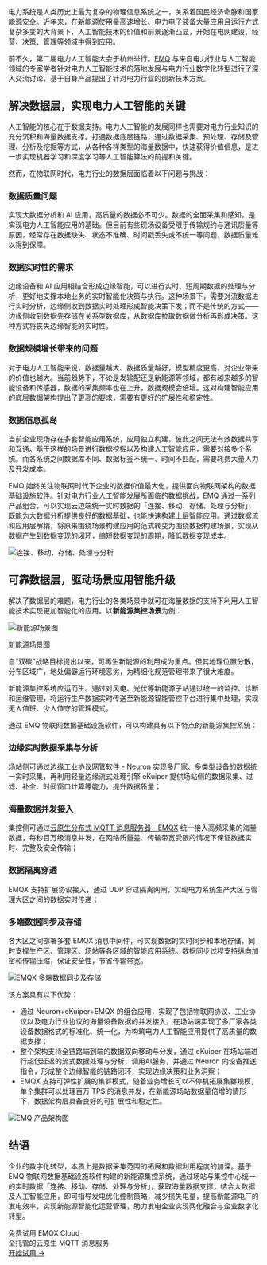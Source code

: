电力系统是人类历史上最为复杂的物理信息系统之一，关系着国民经济命脉和国家能源安全。近年来，在新能源使用量高速增长、电力电子装备大量应用且运行方式复杂多变的大背景下，人工智能技术的价值和前景逐渐凸显，开始在电网建设、经营、决策、管理等领域中得到应用。

前不久，第二届电力人工智能大会于杭州举行。[EMQ](https://www.emqx.com/zh) 与来自电力行业与人工智能领域的专家学者针对电力人工智能技术的落地发展与电力行业数字化转型进行了深入交流讨论，基于自身产品提出了针对电力行业的创新技术方案。

## 解决数据层，实现电力人工智能的关键

人工智能的核心在于数据支持。电力人工智能的发展同样也需要对电力行业知识的充分沉积和海量数据支撑。打通数据底层链路，通过数据采集、预处理、存储及管理、分析及挖掘等方式，从各种各样类型的海量数据中，快速获得价值信息，是进一步实现机器学习和深度学习等人工智能算法的前提和关键。 

然而，在物联网时代，电力行业的数据层面临着以下问题与挑战：

### 数据质量问题

实现大数据分析和 AI 应用，高质量的数据必不可少。数据的全面采集和感知，是实现电力人工智能应用的基础。但目前有些现场设备受限于传输规约与通讯质量等原因，经常存在数据缺失、状态不准确、时间戳丢失或不统一等问题，数据质量难以得到保障。

### 数据实时性的需求

边缘设备和 AI 应用相结合形成边缘智能，可以进行实时、短周期数据的处理与分析，更好地支撑本地业务的实时智能化决策与执行。这种场景下，需要对流数据进行实时分析，边缘侧收到数据实时处理形成智能决策下发；而不是传统的方式——边缘侧收到数据先存储在关系型数据库，从数据库拉取数据做分析再形成决策。这种方式将丧失边缘智能的实时性。

### 数据规模增长带来的问题

对于电力人工智能来说，数据量越大、数据质量越好，模型精度更高，对企业带来的价值也越大。当前趋势下，不论是发输配还是新能源等领域，都有越来越多的智能设备和传感器，数据的采集频率也在上升，数据规模会倍增。这对构建智能应用的底层数据架构提出了更高的要求，需要有更好的扩展性和稳定性。

### 数据信息孤岛

当前企业现场存在多套智能应用系统，应用独立构建，彼此之间无法有效数据共享和互通。基于这样的场景进行数据挖掘以及构建人工智能应用，需要对接多个系统。而各系统之间数据库不同、数据标签不统一、时间不匹配，需要耗费大量人力及开发成本。

EMQ 始终关注物联网时代下企业的数据价值最大化，提供面向物联网架构的数据基础设施软件。针对电力行业人工智能发展所面临的数据挑战，EMQ 通过一系列产品组合，可以实现云边端统一实时数据的「连接、移动、存储、处理与分析」，既能为大数据分析提供良好的数据基础，也能快速构建上层智能应用。通过数据流和应用层解耦，将原来围绕场景构建应用的范式转变为围绕数据构建场景，实现从数据产生到数据变现的闭环，缩短数据变现的周期，降低数据变现成本。

![连接、移动、存储、处理与分析](https://assets.emqx.com/images/9b56b99db31520e3ec06ee6f664e62d3.png)

## 可靠数据层，驱动场景应用智能升级

解决了数据层的难题，电力行业的各类场景中就可在海量数据的支持下利用人工智能技术实现更加智能化的应用。以**新能源集控场景**为例：

![新能源场景图](https://assets.emqx.com/images/6e88ba9afb654477ecf09483b51fe7f9.png)

新能源场景图

自“双碳”战略目标提出以来，可再生新能源的利用成为重点。但其地理位置分散，分布区域广，地处偏僻运行环境恶劣，为精细化规范管理带来了很大难度。

新能源集控系统应运而生。通过对风电、光伏等新能源子站通过统一的监控、诊断和运维管理，将运行生产数据实时传送至新能源智能管控平台进行集中处理，实现无人值班、少人值守的管理模式。

通过 EMQ 物联网数据基础设施软件，可以构建具有以下特点的新能源集控系统：

### 边缘实时数据采集与分析

场站侧可通过[边缘工业协议网管软件 - Neuron](https://www.emqx.com/zh/products/neuronex) 实现多厂家、多类型设备的数据统一实时采集，再利用轻量边缘流式处理引擎 eKuiper 提供场站侧的数据采集、过滤、补全、时间窗口计算等能力，提升数据质量；

### 海量数据并发接入

集控侧可通过[云原生分布式 MQTT 消息服务器 - EMQX](https://www.emqx.com/zh/products/emqx) 统一接入高频采集的海量数据，每秒百万级消息并发，在网络质量差、传输带宽受限的情况下保证数据实时、完整及安全传输；

### 数据隔离穿透

EMQX 支持扩展协议接入，通过 UDP 穿过隔离网闸，实现电力系统生产大区与管理大区之间的数据实时传递；

### 多端数据同步及存储

各大区之间部署多套 EMQX 消息中间件，可实现数据的实时同步和本地存储，同时支撑生产区、管理区、场站等各区域的智能应用系统。数据同步过程支持纵向加密和传输压缩，保证安全性，节省传输带宽。

![EMQX 多端数据同步及存储](https://assets.emqx.com/images/0c5d90064b726e784108dcde452020ca.png)

 该方案具有以下优势：

- 通过 Neuron+eKuiper+EMQX 的组合应用，实现了包括物联网协议、工业协议以及电力行业协议的海量设备数据的并发接入，在场站端实现了多厂家各类设备数据格式的标准化、统一化，为构筑电力人工智能应用提供了高质量的数据支撑；
- 整个架构支持全链路端到端的数据双向移动与分发，通过 eKuiper 在场站端进行超低延迟的流式数据处理与分析，调用AI服务，并通过 Neuron 向设备推送指令，形成整个边缘智能的链路闭环，实现边缘决策和业务洞察；
- EMQX 支持可弹性扩展的集群模式，随着业务增长可以不停机拓展集群规模，单个集群可以处理百万 TPS 的消息并发，在新能源场站数据量倍增的情形下，数据架构层具备良好的可扩展性和稳定性。

![EMQ 产品架构图](https://assets.emqx.com/images/14b71056480fee2b93b71ec3d9ba8094.png)


## 结语

企业的数字化转型，本质上是数据采集范围的拓展和数据利用程度的加深。基于 EMQ 物联网数据基础设施软件构建的新能源集控系统，通过场站与集控中心统一的实时数据「连接、移动、存储、处理与分析」，获取海量数据支撑，结合大数据及人工智能应用，即可指导发电优化控制策略，减少损失电量，提高新能源电厂的发电效率，实现新能源智能化运营管理，助力发电企业实现两化融合与企业数字化转型。


<section class="promotion">
    <div>
        免费试用 EMQX Cloud
        <div class="is-size-14 is-text-normal has-text-weight-normal">全托管的云原生 MQTT 消息服务</div>
    </div>
    <a href="https://accounts-zh.emqx.com/signup?continue=https://cloud.emqx.com/console/deployments/0?oper=new" class="button is-gradient px-5">开始试用 →</a >
</section>

